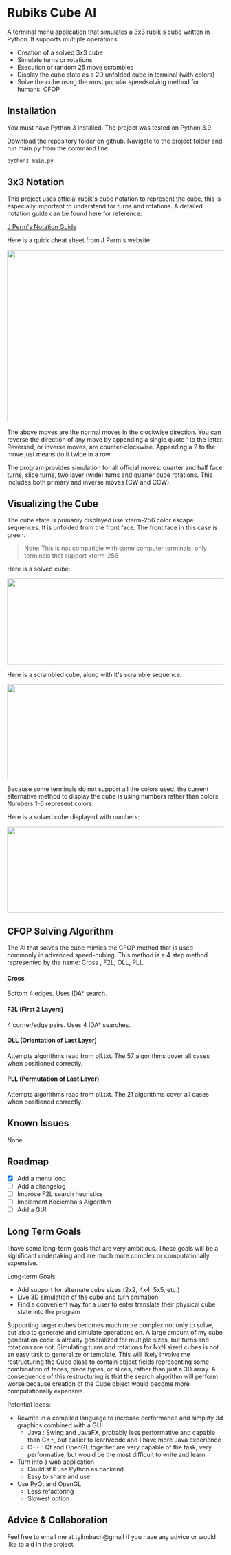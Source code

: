 # Rubiks Cube AI
A terminal menu application that simulates a 3x3 rubik's cube written in Python. It supports multiple operations.

- Creation of a solved 3x3 cube
- Simulate turns or rotations
- Execution of random 25 move scrambles
- Display the cube state as a 2D unfolded cube in terminal (with colors)
- Solve the cube using the most popular speedsolving method for humans: CFOP

## Installation
You must have Python 3 installed. The project was tested on Python 3.9.

Download the repository folder on github. Navigate to the project folder and run main.py from the command line.

```
python3 main.py
```

## 3x3 Notation
This project uses official rubik's cube notation to represent the cube, this is especially important to understand for turns and rotations. A detailed notation guide can be found here for reference:

[J Perm's Notation Guide](https://jperm.net/3x3/moves)

Here is a quick cheat sheet from J Perm's website:

<img src="https://jperm.net/images/notation.png" width="600" height="400">

The above moves are the normal moves in the clockwise direction. You can reverse the direction of any move by appending a single quote ' to the letter. Reversed, or inverse moves, are counter-clockwise. Appending a 2 to the move just means do it twice in a row.

The program provides simulation for all official moves: quarter and half face turns, slice turns, two layer (wide) turns and quarter cube rotations. This includes both primary and inverse moves (CW and CCW).

## Visualizing the Cube
The cube state is primarily displayed use xterm-256 color escape sequences. It is unfolded from the front face. The front face in this case is green.
> Note: This is not compatible with some computer terminals, only terminals that support xterm-256

Here is a solved cube:

<img src="https://user-images.githubusercontent.com/63261198/138527666-5df8c10e-657b-48c9-b4fc-6693206dede1.png" width="700" height="200">

Here is a scrambled cube, along with it's scramble sequence:

<img src="https://user-images.githubusercontent.com/63261198/138527626-93872c77-0e4d-4970-beb2-7c18e56c8539.png" width="700" height="220">

Because some terminals do not support all the colors used, the current alternative method to display the cube is using numbers rather than colors. Numbers 1-6 represent colors.

Here is a solved cube displayed with numbers:

<img src="https://user-images.githubusercontent.com/63261198/138527688-b586fcb1-effb-4cef-8ce4-321b00a14c7d.png" width="700" height="200">

## CFOP Solving Algorithm
The AI that solves the cube mimics the CFOP method that is used commonly in advanced speed-cubing. This method is a 4 step method represented by the name: Cross , F2L, OLL, PLL. 

#### Cross
Bottom 4 edges. Uses IDA* search.

#### F2L (First 2 Layers)
4 corner/edge pairs. Uses 4 IDA* searches.

#### OLL (Orientation of Last Layer)
Attempts algorithms read from oll.txt. The 57 algorithms cover all cases when positioned correctly.

#### PLL (Permutation of Last Layer)
Attempts algorithms read from pll.txt. The 21 algorithms cover all cases when positioned correctly.

## Known Issues
None

## Roadmap
- [x] Add a menu loop
- [ ] Add a changelog
- [ ] Improve F2L search heuristics
- [ ] Implement Kociemba's Algorithm
- [ ] Add a GUI

## Long Term Goals
I have some long-term goals that are very ambitious. These goals will be a significant undertaking and are much more complex or computationally expensive.

Long-term Goals:
- Add support for alternate cube sizes (2x2, 4x4, 5x5, etc.)
- Live 3D simulation of the cube and turn animation
- Find a convenient way for a user to enter translate their physical cube state into the program

Supporting larger cubes becomes much more complex not only to solve, but also to generate and simulate operations on. A large amount of my cube generation code is already generalized for multiple sizes, but turns and rotations are not. Simulating turns and rotations for NxN sized cubes is not an easy task to generalize or template. This will likely involve me restructuring the Cube class to contain object fields representing some combination of faces, piece types, or slices, rather than just a 3D array. A consequence of this restructuring is that the search algorithm will perform worse because creation of the Cube object would become more computationally expensive.

Potential Ideas:
- Rewrite in a compiled language to increase performance and simplify 3d graphics combined with a GUI
    - Java : Swing and JavaFX, probably less performative and capable than C++, but easier to learn/code and I have more Java experience
    - C++  : Qt and OpenGL together are very capable of the task, very performative, but would be the most difficult to write and learn
- Turn into a web application
    - Could still use Python as backend
    - Easy to share and use
- Use PyQt and OpenGL
    - Less refactoring
    - Slowest option

## Advice & Collaboration
Feel free to email me at tylimbach@gmail if you have any advice or would like to aid in the project.


